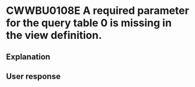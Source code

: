 # CWWBU0108E A required parameter for the query table 0 is missing in the view definition.

## Explanation

## User response